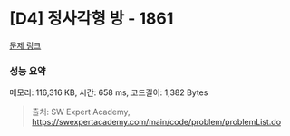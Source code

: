 # [D4] 정사각형 방 - 1861 

[문제 링크](https://swexpertacademy.com/main/code/problem/problemDetail.do?contestProbId=AV5LtJYKDzsDFAXc) 

### 성능 요약

메모리: 116,316 KB, 시간: 658 ms, 코드길이: 1,382 Bytes



> 출처: SW Expert Academy, https://swexpertacademy.com/main/code/problem/problemList.do